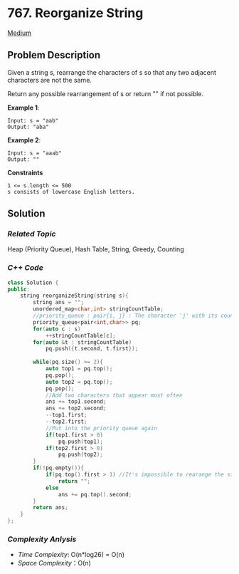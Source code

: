 # 767. Reorganize String
[Medium](https://leetcode.com/problems/reorganize-string/description/)

## Problem Description

Given a string s, rearrange the characters of s so that any two adjacent characters are not the same.

Return any possible rearrangement of s or return "" if not possible.

**Example 1**:
```
Input: s = "aab"
Output: "aba"
```
**Example 2**:
```
Input: s = "aaab"
Output: ""
```

**Constraints**
```
1 <= s.length <= 500
s consists of lowercase English letters.
```

## Solution

### _Related Topic_
   Heap (Priority Queue), Hash Table, String, Greedy, Counting

### _C++ Code_
```cpp
class Solution {
public:
    string reorganizeString(string s){
        string ans = "";
        unordered_map<char,int> stringCountTable;
        //priority_queue : pair{i, j} : The character 'j' with its count 'i'
        priority_queue<pair<int,char>> pq;
        for(auto c : s)
            ++stringCountTable[c];
        for(auto &t : stringCountTable)
            pq.push({t.second, t.first});
        
        while(pq.size() >= 2){
            auto top1 = pq.top();
            pq.pop();
            auto top2 = pq.top();
            pq.pop();
            //Add two characters that appear most often
            ans += top1.second;
            ans += top2.second;
            --top1.first;
            --top2.first;
            //Put into the priority queue again
            if(top1.first > 0)
                pq.push(top1);
            if(top2.first > 0)
                pq.push(top2);
        }
        if(!pq.empty()){
            if(pq.top().first > 1) //It's impossible to rearange the string since there're still more than 2 same characters in the priority queue
                return "";
            else
                ans += pq.top().second;
        }
        return ans;
    }
};
```

### _Complexity Anlysis_
- _Time Complexity_: O(n*log26) = O(n)
- _Space Complexity_：O(n)
